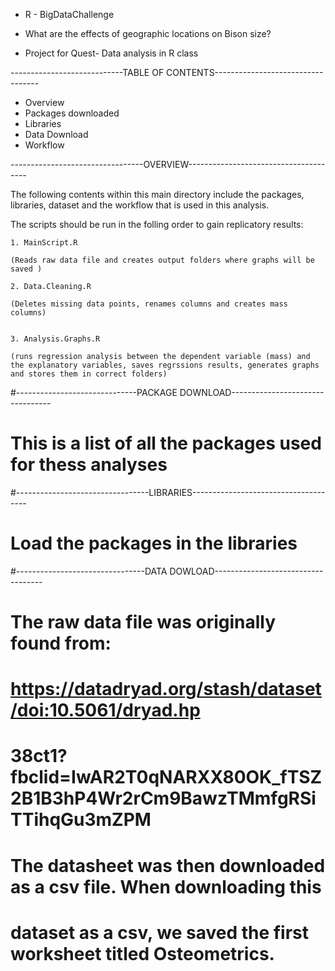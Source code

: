 - R - BigDataChallenge

- What are the effects of geographic locations on Bison size? 

- Project for Quest- Data analysis in R class 

----------------------------TABLE OF CONTENTS----------------------------------

- Overview
- Packages downloaded
- Libraries
- Data Download 
- Workflow 

---------------------------------OVERVIEW--------------------------------------

The following contents within this main directory include the packages, 
libraries, dataset and the workflow that is used in this analysis. 

The scripts should be run in the folling order to gain replicatory results:

    1. MainScript.R
    
    (Reads raw data file and creates output folders where graphs will be saved )

    2. Data.Cleaning.R
    
    (Deletes missing data points, renames columns and creates mass columns)


    3. Analysis.Graphs.R
    
    (runs regression analysis between the dependent variable (mass) and the explanatory variables, saves regrssions results, generates graphs and stores them in correct folders)

#------------------------------PACKAGE DOWNLOAD---------------------------------

# This is a list of all the packages used for thess analyses

#---------------------------------LIBRARIES-------------------------------------

# Load the packages in the libraries 

#--------------------------------DATA DOWLOAD-----------------------------------

# The raw data file was originally found from:
#     https://datadryad.org/stash/dataset/doi:10.5061/dryad.hp
# 38ct1?fbclid=IwAR2T0qNARXX80OK_fTSZ2B1B3hP4Wr2rCm9BawzTMmfgRSiTTihqGu3mZPM  
# The datasheet was then downloaded as a csv file. When downloading this 
# dataset as a csv, we saved the first worksheet titled Osteometrics. 
  
